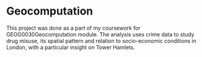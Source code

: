# Geocomputation

This project was done as a part of my coursework for GEOG0030Geocomputation module. The analysis uses crime data to study drug misuse, its spatial pattern and relation to socio-economic conditions in London, with a particular insight on Tower Hamlets. 
